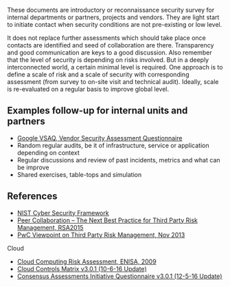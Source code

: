These documents are introductory or reconnaissance security survey for internal departments or partners, projects and vendors.
They are light start to initiate contact when security conditions are not pre-existing or low level.

It does not replace further assessments which should take place once contacts are identified and seed of collaboration are there. Transparency and good communication are keys to a good discussion.
Also remember that the level of security is depending on risks involved. But in a deeply interconnected world, a certain minimal level is required. One approach is to define a scale of risk and a scale of security with corresponding assessment (from survey to on-site visit and technical audit). Ideally, scale is re-evaluated on a regular basis to improve global level.

## Examples follow-up for internal units and partners

* [Google VSAQ, Vendor Security Assessment Questionnaire](https://security.googleblog.com/2016/03/scalable-vendor-security-reviews.html)
* Random regular audits, be it of infrastructure, service or application depending on context
* Regular discussions and review of past incidents, metrics and what can be improve
* Shared exercises, table-tops and simulation

## References

* [NIST Cyber Security Framework](https://www.nist.gov/cyberframework)
* [Peer Collaboration – The Next Best Practice for Third Party Risk Management, RSA2015](https://www.rsaconference.com/writable/presentations/file_upload/grm-f02-peer-collaboration-the-next-best-practice-for-third-party-risk-management.pdf)
* [PwC Viewpoint on Third Party Risk Management, Nov 2013](www.pwc.com/us/en/risk-assurance-services/assets/pwc-viewpoint-vendor-risk-management.pdf)

Cloud

* [Cloud Computing Risk Assessment, ENISA, 2009](https://www.enisa.europa.eu/publications/cloud-computing-risk-assessment)
* [Cloud Controls Matrix v3.0.1 (10-6-16 Update)](https://cloudsecurityalliance.org/download/cloud-controls-matrix-v3-0-1/)
* [Consensus Assessments Initiative Questionnaire v3.0.1 (12-5-16 Update)](https://cloudsecurityalliance.org/download/consensus-assessments-initiative-questionnaire-v3-0-1/)

